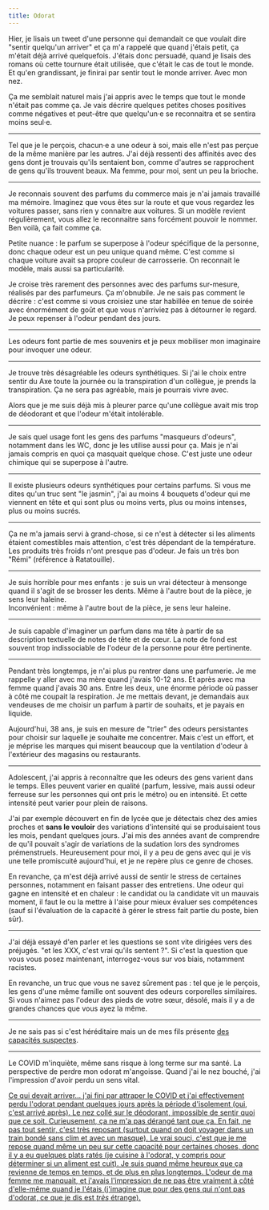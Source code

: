 ```yaml
---
title: Odorat
---
```


Hier, je lisais un tweet d'une personne qui demandait ce que voulait dire "sentir quelqu'un arriver" et ça m'a rappelé que quand j'étais petit, ça m'était déjà arrivé quelquefois. J'étais donc persuadé, quand je lisais des romans où cette tournure était utilisée, que c'était le cas de tout le monde. Et qu'en grandissant, je finirai par sentir tout le monde arriver. Avec mon nez.

Ça me semblait naturel mais j'ai appris avec le temps que tout le monde n'était pas comme ça. Je vais décrire quelques petites choses positives comme négatives et peut-être que quelqu'un·e se reconnaitra et se sentira moins seul·e.

---

Tel que je le perçois, chacun·e a une odeur à soi, mais elle n'est pas perçue de la même manière par les autres. J'ai déjà ressenti des affinités avec des gens dont je trouvais qu'ils sentaient bon, comme d'autres se rapprochent de gens qu'ils trouvent beaux. Ma femme, pour moi, sent un peu la brioche.

---

Je reconnais souvent des parfums du commerce mais je n'ai jamais travaillé ma mémoire. Imaginez que vous êtes sur la route et que vous regardez les voitures passer, sans rien y connaitre aux voitures. Si un modèle revient régulièrement, vous allez le reconnaitre sans forcément pouvoir le nommer. Ben voilà, ça fait comme ça.

Petite nuance : le parfum se superpose à l'odeur spécifique de la personne, donc chaque odeur est un peu unique quand même. C'est comme si chaque voiture avait sa propre couleur de carrosserie. On reconnait le modèle, mais aussi sa particularité.

Je croise très rarement des personnes avec des parfums sur-mesure, réalisés par des parfumeurs. Ça m'obnubile. Je ne sais pas comment le décrire : c'est comme si vous croisiez une star habillée en tenue de soirée avec énormément de goût et que vous n'arriviez pas à détourner le regard. Je peux repenser à l'odeur pendant des jours.

---

Les odeurs font partie de mes souvenirs et je peux mobiliser mon imaginaire pour invoquer une odeur.

---

Je trouve très désagréable les odeurs synthétiques. Si j'ai le choix entre sentir du Axe toute la journée ou la transpiration d'un collègue, je prends la transpiration. Ça ne sera pas agréable, mais je pourrais vivre avec.

Alors que je me suis déjà mis à pleurer parce qu'une collègue avait mis trop de déodorant et que l'odeur m'était intolérable.

---

Je sais quel usage font les gens des parfums "masqueurs d'odeurs", notamment dans les WC, donc je les utilise aussi pour ça. Mais je n'ai jamais compris en quoi ça masquait quelque chose. C'est juste une odeur chimique qui se superpose à l'autre.

---

Il existe plusieurs odeurs synthétiques pour certains parfums. Si vous me dites qu'un truc sent "le jasmin", j'ai au moins 4 bouquets d'odeur qui me viennent en tête et qui sont plus ou moins verts, plus ou moins intenses, plus ou moins sucrés.

---

Ça ne m'a jamais servi à grand-chose, si ce n'est à détecter si les aliments étaient comestibles mais attention, c'est très dépendant de la température. Les produits très froids n'ont presque pas d'odeur. Je fais un très bon "Rémi" (référence à Ratatouille).

---

Je suis horrible pour mes enfants : je suis un vrai détecteur à mensonge quand il s'agit de se brosser les dents. Même à l'autre bout de la pièce, je sens leur haleine.  
Inconvénient : même à l'autre bout de la pièce, je sens leur haleine.

---

Je suis capable d'imaginer un parfum dans ma tête à partir de sa description textuelle de notes de tête et de cœur. La note de fond est souvent trop indissociable de l'odeur de la personne pour être pertinente.

---

Pendant très longtemps, je n'ai plus pu rentrer dans une parfumerie. Je me rappelle y aller avec ma mère quand j'avais 10-12 ans. Et après avec ma femme quand j'avais 30 ans. Entre les deux, une énorme période où passer à côté me coupait la respiration. Je me mettais devant, je demandais aux vendeuses de me choisir un parfum à partir de souhaits, et je payais en liquide.

Aujourd'hui, 38 ans, je suis en mesure de "trier" des odeurs persistantes pour choisir sur laquelle je souhaite me concentrer. Mais c'est un effort, et je méprise les marques qui misent beaucoup que la ventilation d'odeur à l'extérieur des magasins ou restaurants.

---

Adolescent, j'ai appris à reconnaître que les odeurs des gens varient dans le temps. Elles peuvent varier en qualité (parfum, lessive, mais aussi odeur ferreuse sur les personnes qui ont pris le métro) ou en intensité. Et cette intensité peut varier pour plein de raisons.

J'ai par exemple découvert en fin de lycée que je détectais chez des amies proches et **sans le vouloir** des variations d'intensité qui se produisaient tous les mois, pendant quelques jours. J'ai mis des années avant de comprendre de qu'il pouvait s'agir de variations de la sudation lors des syndromes prémenstruels. Heureusement pour moi, il y a peu de gens avec qui je vis une telle promiscuité aujourd'hui, et je ne repère plus ce genre de choses.

En revanche, ça m'est déjà arrivé aussi de sentir le stress de certaines personnes, notamment en faisant passer des entretiens. Une odeur qui gagne en intensité et en chaleur : le candidat ou la candidate vit un mauvais moment, il faut le ou la mettre à l'aise pour mieux évaluer ses compétences (sauf si l'évaluation de la capacité à gérer le stress fait partie du poste, bien sûr).

---

J'ai déjà essayé d'en parler et les questions se sont vite dirigées vers des préjugés. "et les XXX, c'est vrai qu'ils sentent ?". Si c'est la question que vous vous posez maintenant, interrogez-vous sur vos biais, notamment racistes.

En revanche, un truc que vous ne savez sûrement pas : tel que je le perçois, les gens d'une même famille ont souvent des odeurs corporelles similaires. Si vous n'aimez pas l'odeur des pieds de votre sœur, désolé, mais il y a de grandes chances que vous ayez la même.

---

Je ne sais pas si c'est héréditaire mais un de mes fils présente [des capacités suspectes](/notes/2018-01-du-vin-de-pirates/).

---

Le COVID m'inquiète, même sans risque à long terme sur ma santé. La perspective de perdre mon odorat m'angoisse. Quand j'ai le nez bouché, j'ai l'impression d'avoir perdu un sens vital.

<ins class="bloc" datetime="2022-07-27">Ce qui devait arriver… j'ai fini par attraper le COVID et j'ai effectivement perdu l'odorat pendant quelques jours après la période d'isolement (oui, c'est arrivé après). Le nez collé sur le déodorant, impossible de sentir quoi que ce soit. Curieusement, ça ne m'a pas dérangé tant que ça. En fait, ne pas tout sentir, c'est très reposant (surtout quand on doit voyager dans un train bondé sans clim et avec un masque). Le vrai souci, c'est que je me repose quand même un peu sur cette capacité pour certaines choses, donc il y a eu quelques plats ratés (je cuisine à l'odorat, y compris pour déterminer si un aliment est cuit). Je suis quand même heureux que ça revienne de temps en temps, et de plus en plus longtemps. L'odeur de ma femme me manquait, et j'avais l'impression de ne pas être vraiment à côté d'elle-même quand je l'étais (j'imagine que pour des gens qui n'ont pas d'odorat, ce que je dis est _très_ étrange).</ins>
